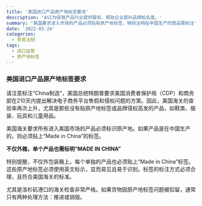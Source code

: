 ```yaml
---
title: '美国进口产品原产地标签要求'
description: 'ASI为促销产品行业提供服务，帮助企业提升品牌知名度。'
summary: "美国要求进入市场的产品必须贴有原产地标签，特别注明在中国生产的商品需标注'中国制造'。这一政策对电子商务和品牌侵权问题进行了严格规范，并要求产地标签必须清晰易读。"
date: '2022-03-24'
categories:
  - 贸易法规
tags:
  - 进口监管
  - 原产地标签
---
```


### 美国进口产品原产地标签要求

请注意标注“China制造”，美国总统特朗普要求美国消费者保护局（CDP）和商务部在210天内提出解决电子商务平台售假和侵权问题的方案。因此，美国海关的查验率再次上升，尤其是那些没有贴原产地标签或品牌侵权高发的产品，如鞋类、服装、玩具和儿童用品。

美国海关要求所有进入美国市场的产品必须标识原产地。如果产品是在中国生产的，则必须贴上“Made in China”的标签。

**不仅外箱，单个产品也需标明“MADE IN CHINA”**

特别提醒，不仅外包装箱上，每个单独的产品也必须贴上“Made in China”标签。这些原产地标签必须使用英文标示，显而易见且易于识别。标签的标注方式必须合理，且符合美国海关的标准。

尤其是洛杉矶港口的海关检查非常严格。如果货物因原产地标签问题被扣留，通常只有两种处理方法：推进或销毁。
